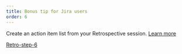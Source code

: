 ```yaml
---
title: Bonus tip for Jira users
order: 6
---
```


Create an action item list from your Retrospective session. [Learn more](https://help.realtimeboard.com/support/solutions/articles/11000036073-realtimeboard-plugin-for-confluence)


[Retro-step-6](howTo:Retro-step-6)

